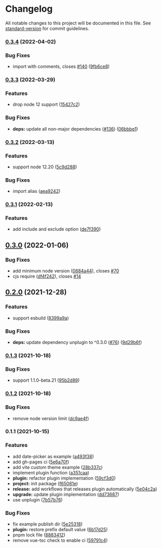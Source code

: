 # Changelog

All notable changes to this project will be documented in this file. See [standard-version](https://github.com/conventional-changelog/standard-version) for commit guidelines.

### [0.3.4](https://github.com/element-plus/unplugin-element-plus/compare/v0.3.3...v0.3.4) (2022-04-02)


### Bug Fixes

* import with comments, closes [#140](https://github.com/element-plus/unplugin-element-plus/issues/140) ([9fb6ce8](https://github.com/element-plus/unplugin-element-plus/commit/9fb6ce84824b067eab082159b23d220042226f60))

### [0.3.3](https://github.com/element-plus/unplugin-element-plus/compare/v0.3.2...v0.3.3) (2022-03-29)


### Features

* drop node 12 support ([15427c2](https://github.com/element-plus/unplugin-element-plus/commit/15427c2dcf855a2569040b9965feddcf135bd350))


### Bug Fixes

* **deps:** update all non-major dependencies ([#136](https://github.com/element-plus/unplugin-element-plus/issues/136)) ([06bbbe1](https://github.com/element-plus/unplugin-element-plus/commit/06bbbe11a10c4393ed73470a76a0941fdefbae7e))

### [0.3.2](https://github.com/element-plus/unplugin-element-plus/compare/v0.3.1...v0.3.2) (2022-03-13)


### Features

* support node 12.20 ([5c9d288](https://github.com/element-plus/unplugin-element-plus/commit/5c9d28881c874bc6c612f9676d541fd3ad3c4fbd))


### Bug Fixes

* import alias ([aea9242](https://github.com/element-plus/unplugin-element-plus/commit/aea9242a1c3888e3bd52c673b202de4eb64aa19f))

### [0.3.1](https://github.com/element-plus/unplugin-element-plus/compare/v0.3.0...v0.3.1) (2022-02-13)


### Features

* add include and exclude option ([de7f390](https://github.com/element-plus/unplugin-element-plus/commit/de7f390713aef203cc85cbf5c6654d6cad842ef5))

## [0.3.0](https://github.com/element-plus/unplugin-element-plus/compare/v0.2.0...v0.3.0) (2022-01-06)


### Bug Fixes

* add minimum node version ([0884a44](https://github.com/element-plus/unplugin-element-plus/commit/0884a4460fefc1c67afe1bac8adf1f5f06332e5d)), closes [#70](https://github.com/element-plus/unplugin-element-plus/issues/70)
* cjs require ([df4f242](https://github.com/element-plus/unplugin-element-plus/commit/df4f24295a58789940c32ce255f354bca19f7eb2)), closes [#14](https://github.com/element-plus/unplugin-element-plus/issues/14)

## [0.2.0](https://github.com/element-plus/unplugin-element-plus/compare/v0.1.3...v0.2.0) (2021-12-28)


### Features

* support esbuild ([8399a9a](https://github.com/element-plus/unplugin-element-plus/commit/8399a9a3d7f8c9f522ff80530c87275478d2c115))


### Bug Fixes

* **deps:** update dependency unplugin to ^0.3.0 ([#76](https://github.com/element-plus/unplugin-element-plus/issues/76)) ([9d29b6f](https://github.com/element-plus/unplugin-element-plus/commit/9d29b6f306d81b22d92e8a26f6415b9962e2523d))

### [0.1.3](https://github.com/element-plus/unplugin-element-plus/compare/v0.1.2...v0.1.3) (2021-10-18)


### Bug Fixes

* support 1.1.0-beta.21 ([95b2d89](https://github.com/element-plus/unplugin-element-plus/commit/95b2d89ef24d4ca317d6c375dbe28a9603909df8))

### [0.1.2](https://github.com/element-plus/unplugin-element-plus/compare/v0.1.1...v0.1.2) (2021-10-18)


### Bug Fixes

* remove node version limit ([dc9ae4f](https://github.com/element-plus/unplugin-element-plus/commit/dc9ae4f666b502c6f9c66b3dfaadabd9a4a05832))

### 0.1.1 (2021-10-15)


### Features

* add date-picker as example ([a493f38](https://github.com/element-plus/unplugin-element-plus/commit/a493f387a1479859ccf0b5edb39ba5635de0760e))
* add gh-pages ci ([5e6a70f](https://github.com/element-plus/unplugin-element-plus/commit/5e6a70fa711cc8155669a2b66c899d5b8cc90dce))
* add vite custom theme example ([28b337c](https://github.com/element-plus/unplugin-element-plus/commit/28b337c9acbd3725e314362bfe35ef000a74cd5f))
* implement plugin function ([a351caa](https://github.com/element-plus/unplugin-element-plus/commit/a351caa1ba18fd870eb25dab179faf7b83e78df8))
* **plugin:** refactor plugin implementation ([59cf3d0](https://github.com/element-plus/unplugin-element-plus/commit/59cf3d000e89a16b13e3bd2b2df3776b3ad569ef))
* **project:** init package ([f65081e](https://github.com/element-plus/unplugin-element-plus/commit/f65081eb6c536d5873b54e5ac2cd9bd7a987c730))
* **release:** add workflows that releases plugin automatically ([5e04c2a](https://github.com/element-plus/unplugin-element-plus/commit/5e04c2ae4fba468779303f2fa820c6f2d4181a5a))
* **upgrade:** update plugin implementation ([dd73687](https://github.com/element-plus/unplugin-element-plus/commit/dd73687a99447593005071c9036027a411b36d1c))
* use unplugin ([7b57b76](https://github.com/element-plus/unplugin-element-plus/commit/7b57b76d73bdfd5734165fbc16753deb64780f25))


### Bug Fixes

* fix example publish dir ([5e25318](https://github.com/element-plus/unplugin-element-plus/commit/5e25318bd107547955b84dad5ffc2d7458546930))
* **plugin:** restore prefix default value ([6b17d25](https://github.com/element-plus/unplugin-element-plus/commit/6b17d25a57fc6529401a54f5c7d54d0dab4fff2f))
* pnpm lock file ([8883412](https://github.com/element-plus/unplugin-element-plus/commit/888341260aee8a4b64263186705ba59db7638291))
* remove vue-tsc check to enable ci ([59791c4](https://github.com/element-plus/unplugin-element-plus/commit/59791c489d610022bf8705c83264cd6398808f40))
